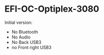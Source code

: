 # EFI-OC-Optiplex-3080

Initial version:
- No Bluetooth
- No Audio
- No Back USB3
- no Front right USB3
